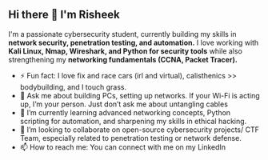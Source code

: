 ## Hi there 👋 I'm Risheek

I'm a passionate cybersecurity student, currently building my skills in **network security, penetration testing, and automation.** I love working with **Kali Linux, Nmap, Wireshark, and Python for security tools** while also strengthening my **networking fundamentals (CCNA, Packet Tracer).**

- ⚡ Fun fact: I love fix and race cars (irl and virtual), calisthenics >> bodybuilding, and I touch grass. 
- 💬 Ask me about building PCs, setting up networks. If your Wi-Fi is acting up, I’m your person. Just don’t ask me about untangling cables
- 🌱 I’m currently learning advanced networking concepts, Python scripting for automation, and sharpening my skills in ethical hacking.
- 👯 I’m looking to collaborate on open-source cybersecurity projects/ CTF Team, especially related to penetration testing or network defense.
- 📫 How to reach me: You can connect with me on my LinkedIn
